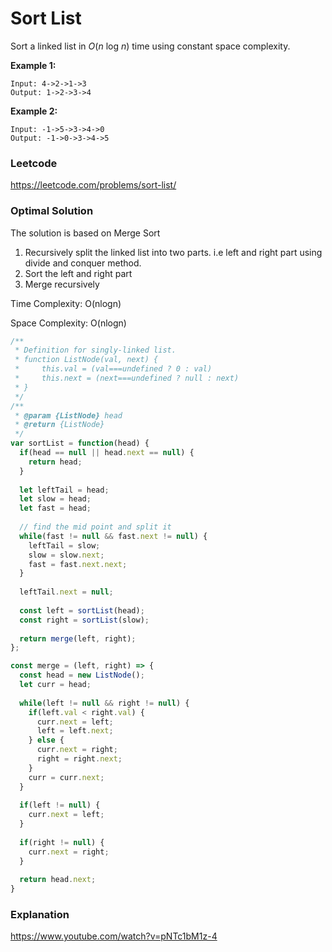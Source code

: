 # Sort List

Sort a linked list in *O*(*n* log *n*) time using constant space complexity.

**Example 1:**

```
Input: 4->2->1->3
Output: 1->2->3->4
```

**Example 2:**

```
Input: -1->5->3->4->0
Output: -1->0->3->4->5
```



### Leetcode

https://leetcode.com/problems/sort-list/



### Optimal Solution

The solution is based on Merge Sort

1. Recursively split the linked list into two parts. i.e left and right part using divide and conquer method.
2. Sort the left and right part
3. Merge recursively



Time Complexity: O(nlogn)

Space Complexity: O(nlogn)

```js
/**
 * Definition for singly-linked list.
 * function ListNode(val, next) {
 *     this.val = (val===undefined ? 0 : val)
 *     this.next = (next===undefined ? null : next)
 * }
 */
/**
 * @param {ListNode} head
 * @return {ListNode}
 */
var sortList = function(head) {
  if(head == null || head.next == null) {
    return head;
  }
  
  let leftTail = head;
  let slow = head;
  let fast = head;
  
  // find the mid point and split it
  while(fast != null && fast.next != null) {
    leftTail = slow;
    slow = slow.next;
    fast = fast.next.next;
  }
  
  leftTail.next = null;
  
  const left = sortList(head);
  const right = sortList(slow);
  
  return merge(left, right);
};

const merge = (left, right) => {
  const head = new ListNode();
  let curr = head;
  
  while(left != null && right != null) {
    if(left.val < right.val) {
      curr.next = left;
      left = left.next;
    } else {
      curr.next = right;
      right = right.next;
    }  
    curr = curr.next;
  }
  
  if(left != null) {
    curr.next = left;
  }
  
  if(right != null) {
    curr.next = right;
  }
  
  return head.next;
}
```



### Explanation

https://www.youtube.com/watch?v=pNTc1bM1z-4